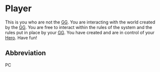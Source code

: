 # Player

This is you who are not the [GG](Definitions/Game_Guide). You are interacting with the world created by the [GG](Definitions/Game_Guide). You are free to interact within the rules of the system and the rules put in place by your [GG](Definitions/Game_Guide). You have created and are in control of your [Hero](Definitions/Hero). Have fun!

## Abbreviation

PC
